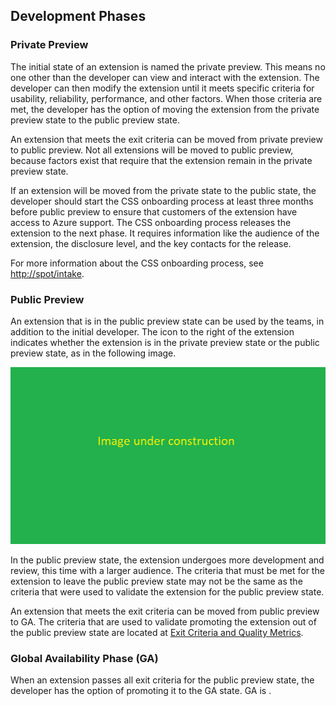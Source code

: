 <a name="portalfxExtensionsDevelopmentPhases"></a>
<!-- link to this document is [portalfx-extensions-developmentPhases.md]()
-->

## Development Phases

### Private Preview
<!-- This statement may not be accurate because it does not differentiate between single-computer unit test and sharing the extension with a small group. -->
The initial state of an extension is named the private preview. This means no one other than the developer can view and interact with the extension.  The developer can then modify the extension until it meets specific criteria for usability, reliability, performance, and other factors.  When those criteria are met, the developer has the option of moving the extension from the private preview state to the public preview state.

An extension that meets the exit criteria can be moved from private preview to public preview.  Not all extensions will be moved to public preview, because factors exist that require that the extension remain in the private preview state.

If an extension will be moved from the private state to the public state, the developer should start the CSS onboarding process at least three months before public preview to ensure that customers of the extension have access to Azure support. The CSS onboarding process releases the extension to the next phase.  It requires information like the audience of the extension, the disclosure level, and the key contacts for the release.

For more information about the CSS onboarding process, see [http://spot/intake](http://spot/intake).

### Public Preview

An extension that is in the public preview state can be used by the      teams, in addition to the initial developer.  The icon to the right of the extension      indicates whether the extension is in the private preview state or the public preview state, as in the following image.

 ![alt-text](../media/placeholder-image.png  "Private and Public extensions")


In the public preview state, the extension undergoes more development and review, this time with a larger audience.  The criteria that must be met for the extension to leave the public preview state may not be the same as the criteria that were used to validate the extension for the public preview state. 

An extension that meets the exit criteria can be moved from public preview to GA.  The criteria that are used to validate promoting the extension out of the public preview state are located at [Exit Criteria and Quality Metrics](portalfx-extensions-forProgramManagers-exitCriteria.md).

### Global Availability Phase (GA)

When an extension passes all exit criteria for the public preview state, the developer has the option of promoting it to the GA state.  GA is     .    
